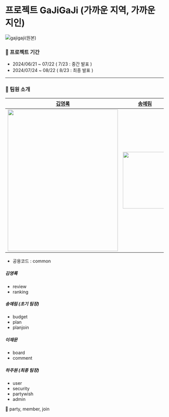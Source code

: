 # 프로젝트 GaJiGaJi (가까운 지역, 가까운 지인)
![gajigaji(원본)](https://github.com/user-attachments/assets/40dba062-7587-4a77-ab81-06a7351b4d3c)
### 📅 프로젝트 기간
- 2024/06/21 ~ 07/22 ( 7/23 : 중간 발표 )
- 2024/07/24 ~ 08/22 ( 8/23 : 최종 발표 )
---
### 🌿 팀원 소개
|[김영록](https://github.com/starnyar)|[송예림](https://github.com/hobbang7531)|[이재문](https://github.com/jaemoooooon)|[하주원](https://github.com/hajju0617)|
|:---:|:---:|:---:|:---:|
|<img src="https://github.com/user-attachments/assets/ca5cfd04-56e2-4155-a3ec-37d91df1c8f8" width="350" height="450">|<img src="https://github.com/user-attachments/assets/cf1c459b-ec96-4e07-8332-9fb5693c900d" width="140" height="180">|<img src="https://github.com/user-attachments/assets/ca5cfd04-56e2-4155-a3ec-37d91df1c8f8" width="140" height="180">|<img src="https://github.com/user-attachments/assets/38d83670-c36d-451d-bf9a-7f78631c0fe7" width="140" height="180">|

- 공용코드 : common
##### 김영록
- review
- ranking
##### 송예림 (초기 팀장)
- budget
- plan
- planjoin
##### 이재문
- board
- comment
##### 하주원 (최종 팀장)
- user
- security
- partywish
- admin




🌿 
party, member, join

